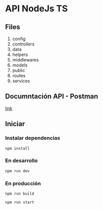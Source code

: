 # API NodeJs TS

## Files
  1. config
  2. controllers
  3. data
  4. helpers
  5. middlewares
  6. models
  7. public
  8. routes
  9. services

## Documntación API - Postman

[link](https://documenter.getpostman.com/view/10645967/UUy396gE)

## Iniciar

### Instalar dependencias
```
npm install
```
### En desarrollo
```
npm run dev
```

### En producción
```
npm run build

npm run start
```
